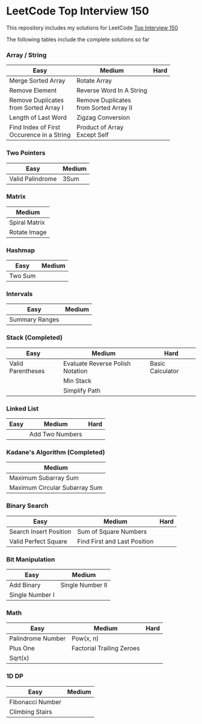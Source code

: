 # LeetCode Top Interview 150

This repository includes my solutions for LeetCode [Top Interview 150](https://leetcode.com/studyplan/top-interview-150/)

The following tables include the complete solutions so far

### Array / String
| Easy | Medium | Hard |
| - | - | - |
| Merge Sorted Array | Rotate Array |
| Remove Element | Reverse Word In A String |
| Remove Duplicates <br>from Sorted Array I | Remove Duplicates <br>from Sorted Array II |
| Length of Last Word | Zigzag Conversion |
| Find Index of First<br>Occurence in a String | Product of Array<br>Except Self |

### Two Pointers
| Easy | Medium |
| - | - |
| Valid Palindrome | 3Sum |

### Matrix
| Medium |
| - |
| Spiral Matrix |
| Rotate Image |

### Hashmap
| Easy | Medium |
| - | - |
| Two Sum |

### Intervals
| Easy | Medium |
| - | - |
| Summary Ranges |

### Stack (Completed)
| Easy | Medium | Hard |
| - | - | - |
| Valid Parentheses | Evaluate Reverse Polish Notation | Basic Calculator |
| | Min Stack |
| | Simplify Path |

### Linked List
| Easy | Medium | Hard |
| - | - | - |
| | Add Two Numbers |

### Kadane's Algorithm (Completed)
| Medium |
| - |
| Maximum Subarray Sum |
| Maximum Circular Subarray Sum |

### Binary Search
| Easy | Medium | Hard |
| - | - | - |
| Search Insert Position | Sum of Square Numbers |
| Valid Perfect Square | Find First and Last Position |

### Bit Manipulation
| Easy | Medium |
| - | - |
| Add Binary | Single Number II |
| Single Number I |

### Math
| Easy | Medium | Hard |
| - | - | - |
| Palindrome Number | Pow(x, n) |
| Plus One | Factorial Trailing Zeroes |
| Sqrt(x) |

### 1D DP
| Easy | Medium |
| - | - |
| Fibonacci Number |
| Climbing Stairs |

